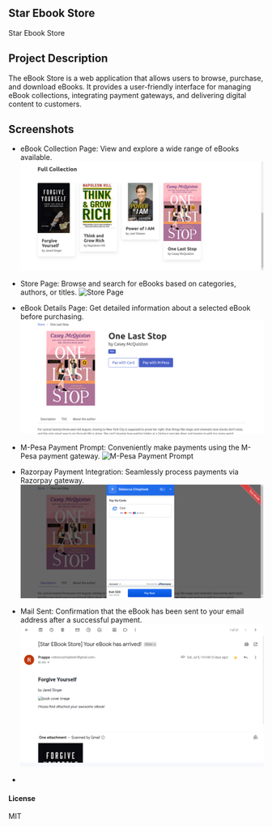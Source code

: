 ## Star Ebook Store

Star Ebook Store

## Project Description
The eBook Store is a web application that allows users to browse, purchase, and download eBooks. It provides a user-friendly interface for managing eBook collections, integrating payment gateways, and delivering digital content to customers.

## Screenshots

- eBook Collection Page: View and explore a wide range of eBooks available.
![eBook Collection Page](screenshots/ebook-collection.png)

- Store Page: Browse and search for eBooks based on categories, authors, or titles.
![Store Page](screenshots/store.png)

- eBook Details Page: Get detailed information about a selected eBook before purchasing.
![eBook Details Page](screenshots/ebook.png)

- M-Pesa Payment Prompt: Conveniently make payments using the M-Pesa payment gateway.
![M-Pesa Payment Prompt](screenshots/mpesa-prompt.png)

- Razorpay Payment Integration: Seamlessly process payments via Razorpay gateway.
![Razorpay Payment Integration](screenshots/razorpay-payment.png)

- Mail Sent: Confirmation that the eBook has been sent to your email address after a successful payment.
![Mail Sent](screenshots/mail-sent.png)
- 
#### License

MIT